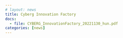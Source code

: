 ```yaml
---
# layout: news
title: Cyberg Innovation Factory
docs:
  - file: CYBERG_InnovationFactory_20221130_hun.pdf
categories: [news]
---
```


